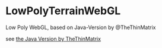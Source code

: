 # LowPolyTerrainWebGL
Low Poly WebGL, based on Java-Version by @TheThinMatrix

see [the Java Version by TheThinMatrix](https://github.com/TheThinMatrix/LowPolyTerrain)
